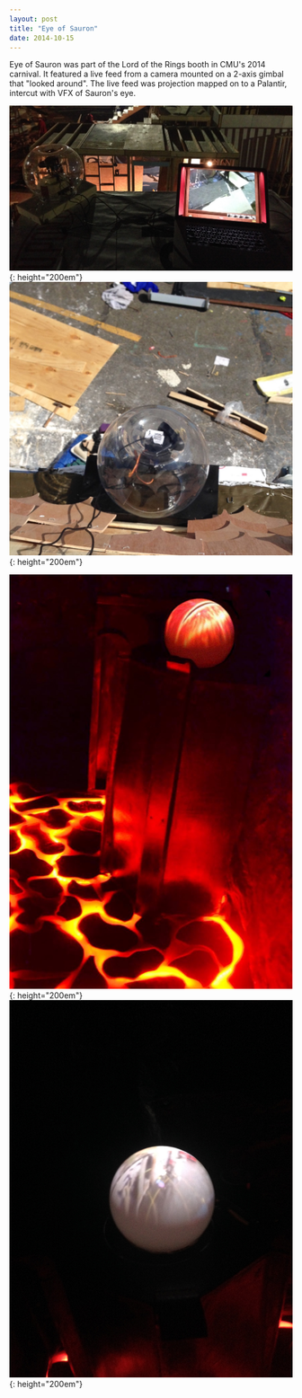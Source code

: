 ```yaml
---
layout: post
title: "Eye of Sauron"
date: 2014-10-15
---
```


Eye of Sauron was part of the Lord of the Rings booth in CMU's 2014 carnival. It featured a live feed from a camera mounted on a 2-axis gimbal that "looked around". The live feed was projection mapped on to a Palantir, intercut with VFX of Sauron's eye.

![Eye](/assets/img/eye_camera.jpg){: height="200em"} ![Eye](/assets/img/eye_camera_placement.jpg){: height="200em"}

![Palantir](/assets/img/palantir.jpg){: height="200em"} ![Palantir](/assets/img/palantir_view.jpg){: height="200em"} 



